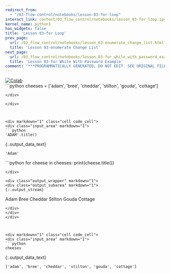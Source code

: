 ```yaml
---
redirect_from:
  - "/03-flow-control/notebooks/lesson-03-for-loop"
interact_link: content/03_flow_control/notebooks/lesson_03-for_loop.ipynb
kernel_name: python3
has_widgets: false
title: 'Lesson 03-for Loop'
prev_page:
  url: /03_flow_control/notebooks/lesson_03-enumerate_change_list.html
  title: 'Lesson 03-enumerate Change List'
next_page:
  url: /03_flow_control/notebooks/lesson_03-for_while_with_password_example.html
  title: 'Lesson 03-for While With Password Example'
comment: "***PROGRAMMATICALLY GENERATED, DO NOT EDIT. SEE ORIGINAL FILES IN /content***"
---
```

<a href="https://colab.research.google.com/github/aviadr1/learn-python/blob/master/live%20class%20demonstrations/lesson%2003%20-%20for%20loop.ipynb" target="_blank">
<img src="https://colab.research.google.com/assets/colab-badge.svg" 
     title="Open this file in Google Colab" alt="Colab"/>
</a>




<div markdown="1" class="cell code_cell">
<div class="input_area" markdown="1">
```python
cheeses = ['adam', 'bree', 'cheddar', 'stilton', 'gouda', 'cottage']

```
</div>

</div>



<div markdown="1" class="cell code_cell">
<div class="input_area" markdown="1">
```python
'ADAM'.title()

```
</div>

<div class="output_wrapper" markdown="1">
<div class="output_subarea" markdown="1">


{:.output_data_text}
```
'Adam'
```


</div>
</div>
</div>



<div markdown="1" class="cell code_cell">
<div class="input_area" markdown="1">
```python
for cheese in cheeses:
    print(cheese.title())

```
</div>

<div class="output_wrapper" markdown="1">
<div class="output_subarea" markdown="1">
{:.output_stream}
```
Adam
Bree
Cheddar
Stilton
Gouda
Cottage
```
</div>
</div>
</div>



<div markdown="1" class="cell code_cell">
<div class="input_area" markdown="1">
```python
cheeses

```
</div>

<div class="output_wrapper" markdown="1">
<div class="output_subarea" markdown="1">


{:.output_data_text}
```
['adam', 'bree', 'cheddar', 'stilton', 'gouda', 'cottage']
```


</div>
</div>
</div>

